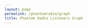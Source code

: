 ```yaml
---
layout: page
permalink: /phantomradio/graph
title: Phantom Radio Listeners Graph
---
```


<div>
  <canvas id="myChart"></canvas>
</div>

<script src="https://cdn.jsdelivr.net/npm/chart.js/dist/chart.min.js"></script>
<script src="https://cdn.jsdelivr.net/npm/chartjs-adapter-date-fns/dist/chartjs-adapter-date-fns.bundle.min.js"></script>
<script src="https://cdnjs.cloudflare.com/ajax/libs/hammer.js/2.0.8/hammer.min.js" integrity="sha512-UXumZrZNiOwnTcZSHLOfcTs0aos2MzBWHXOHOuB0J/R44QB0dwY5JgfbvljXcklVf65Gc4El6RjZ+lnwd2az2g==" crossorigin="anonymous" referrerpolicy="no-referrer"></script>
<script src="https://cdnjs.cloudflare.com/ajax/libs/chartjs-plugin-zoom/1.2.0/chartjs-plugin-zoom.min.js" integrity="sha512-TT0wAMqqtjXVzpc48sI0G84rBP+oTkBZPgeRYIOVRGUdwJsyS3WPipsNh///ay2LJ+onCM23tipnz6EvEy2/UA==" crossorigin="anonymous" referrerpolicy="no-referrer"></script>

<script>
var chart = new Chart(document.getElementById('myChart'), {
    type: 'line',
    data: {
        datasets: [{
            label: 'Listeners',
            backgroundColor: 'rgb(255, 99, 132)',
            borderColor: 'rgb(255, 99, 132)',
            data: {{ site.data.PhantomListeners | jsonify }},
            parsing: {
                yAxisKey: 'listeners',
                xAxisKey: 'time'
            }
        }],
    },
    options: {
        plugins: {
            zoom: {
                pan: {
                    enabled: true,
                    mode: 'xy',
                },
                zoom: {
                    mode: 'xy',
                    wheel: {
                        enabled: true
                    },
                    pinch: {
                        enabled: true
                    },
                    drag: {
                        enabled: true
                    }
                }
            },
            legend: {
                display: false
            }, 
        },
        scales: {
            x: {
                type: 'time',
                title: {
                    text: 'Time (UTC)',
                    display: false
                },
                time: {
                    minUnit: 'hour',
                    displayFormats: {
                        hour: 'h aaa',
                        day: 'eee'
                    }
                },
                ticks: {
                    major: {
                        enabled: true,
                    },
                }
            },
            y: {
                beginAtZero: true,
                ticks: {
                    precision: 0
                }
            }
        },
        aspectRatio: 2,
        spanGaps: true,
    }
});
</script>